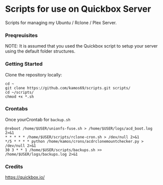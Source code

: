 # Scripts for use on Quickbox Server
Scripts for managing my Ubuntu / Rclone / Plex Server.

### Preqreuisites
NOTE: It is assumed that you used the Quickbox script to setup your server using the default folder structures.

### Getting Started
Clone the repository locally:
```
cd ~
git clone https://github.com/kamos69/scripts.git scripts/
cd ~/scripts/
chmod +x *.sh
```

### Crontabs
Once yourCrontab for `backup.sh`
```
@reboot /home/$USER/unionfs-fuse.sh > /home/$USER/logs/acd_boot.log 2>&1
* * * * * /home/$USER/scripts/rclone-cron.sh > /dev/null 2>&1
*/5 * * * * python /home/kamos/crons/acdrclonemountchecker.py > /dev/null 2>&1
30 3 * * 1 /home/$USER/scripts/backups.sh >> /home/$USER/logs/backups.log 2>&1
```
### Credits
https://quickbox.io/
